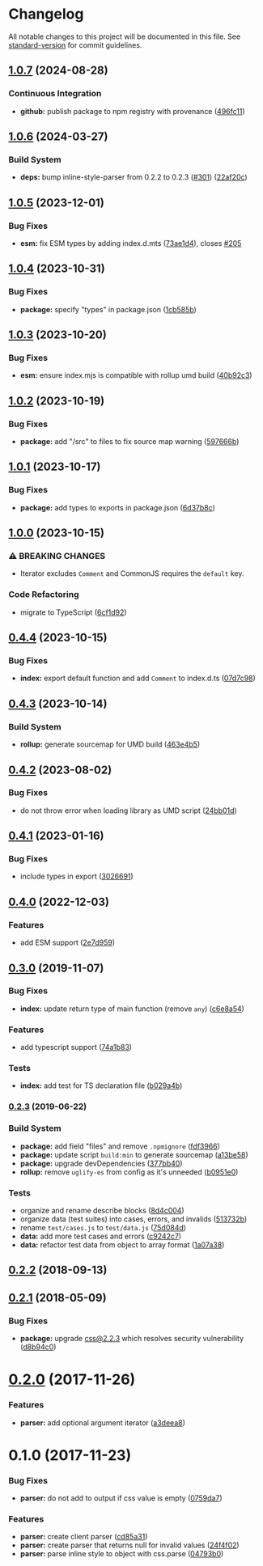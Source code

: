 # Changelog

All notable changes to this project will be documented in this file. See [standard-version](https://github.com/conventional-changelog/standard-version) for commit guidelines.

## [1.0.7](https://github.com/remarkablemark/style-to-object/compare/v1.0.6...v1.0.7) (2024-08-28)


### Continuous Integration

* **github:** publish package to npm registry with provenance ([496fc11](https://github.com/remarkablemark/style-to-object/commit/496fc11f70d57d457cebb0d0fbb9eab881871e8d))

## [1.0.6](https://github.com/remarkablemark/style-to-object/compare/v1.0.5...v1.0.6) (2024-03-27)


### Build System

* **deps:** bump inline-style-parser from 0.2.2 to 0.2.3 ([#301](https://github.com/remarkablemark/style-to-object/issues/301)) ([22af20c](https://github.com/remarkablemark/style-to-object/commit/22af20ceb8f82e24b374d08d28c3af204b59b81e))

## [1.0.5](https://github.com/remarkablemark/style-to-object/compare/v1.0.4...v1.0.5) (2023-12-01)


### Bug Fixes

* **esm:** fix ESM types by adding index.d.mts ([73ae1d4](https://github.com/remarkablemark/style-to-object/commit/73ae1d41d97eb4db0983fd06d3b6ea2ef436ea65)), closes [#205](https://github.com/remarkablemark/style-to-object/issues/205)

## [1.0.4](https://github.com/remarkablemark/style-to-object/compare/v1.0.3...v1.0.4) (2023-10-31)


### Bug Fixes

* **package:** specify "types" in package.json ([1cb585b](https://github.com/remarkablemark/style-to-object/commit/1cb585b796bfcc33790ee319ec9c0ceb5a1048d7))

## [1.0.3](https://github.com/remarkablemark/style-to-object/compare/v1.0.2...v1.0.3) (2023-10-20)


### Bug Fixes

* **esm:** ensure index.mjs is compatible with rollup umd build ([40b92c3](https://github.com/remarkablemark/style-to-object/commit/40b92c3e8d13eab96b65f8aa2a656e8bc9a94a15))

## [1.0.2](https://github.com/remarkablemark/style-to-object/compare/v1.0.1...v1.0.2) (2023-10-19)


### Bug Fixes

* **package:** add "/src" to files to fix source map warning ([597666b](https://github.com/remarkablemark/style-to-object/commit/597666b92e5cc10c7185d94d30c7549bf0ab4263))

## [1.0.1](https://github.com/remarkablemark/style-to-object/compare/v1.0.0...v1.0.1) (2023-10-17)


### Bug Fixes

* **package:** add types to exports in package.json ([6d37b8c](https://github.com/remarkablemark/style-to-object/commit/6d37b8c973c952d5b4171feeff64dcc00cbfb7c2))

## [1.0.0](https://github.com/remarkablemark/style-to-object/compare/v0.4.4...v1.0.0) (2023-10-15)


### ⚠ BREAKING CHANGES

* Iterator excludes `Comment` and CommonJS requires the `default` key.

### Code Refactoring

* migrate to TypeScript ([6cf1d92](https://github.com/remarkablemark/style-to-object/commit/6cf1d92650d7669244b423d3ae9d345fd563f855))

## [0.4.4](https://github.com/remarkablemark/style-to-object/compare/v0.4.3...v0.4.4) (2023-10-15)


### Bug Fixes

* **index:** export default function and add `Comment` to index.d.ts ([07d7c98](https://github.com/remarkablemark/style-to-object/commit/07d7c9825d1c111f1083aaadf9fd4891eb7b1f7a))

## [0.4.3](https://github.com/remarkablemark/style-to-object/compare/v0.4.2...v0.4.3) (2023-10-14)


### Build System

* **rollup:** generate sourcemap for UMD build ([463e4b5](https://github.com/remarkablemark/style-to-object/commit/463e4b59ea8249df831977b4008a973e1f5d3cfe))

## [0.4.2](https://github.com/remarkablemark/style-to-object/compare/v0.4.1...v0.4.2) (2023-08-02)


### Bug Fixes

* do not throw error when loading library as UMD script ([24bb01d](https://github.com/remarkablemark/style-to-object/commit/24bb01df3b81f22ebe7ae6760cb7954d4a936c7d))

## [0.4.1](https://github.com/remarkablemark/style-to-object/compare/v0.4.0...v0.4.1) (2023-01-16)


### Bug Fixes

* include types in export ([3026691](https://github.com/remarkablemark/style-to-object/commit/3026691e090a6763f3b03d13a9251952d15b2e7a))

## [0.4.0](https://github.com/remarkablemark/style-to-object/compare/v0.3.0...v0.4.0) (2022-12-03)


### Features

* add ESM support ([2e7d959](https://github.com/remarkablemark/style-to-object/commit/2e7d959f4ced37c40de82a1c7a4fbb2f299f04cd))

## [0.3.0](https://github.com/remarkablemark/style-to-object/compare/v0.2.3...v0.3.0) (2019-11-07)


### Bug Fixes

* **index:** update return type of main function (remove `any`) ([c6e8a54](https://github.com/remarkablemark/style-to-object/commit/c6e8a54))


### Features

* add typescript support ([74a1b83](https://github.com/remarkablemark/style-to-object/commit/74a1b83))


### Tests

* **index:** add test for TS declaration file ([b029a4b](https://github.com/remarkablemark/style-to-object/commit/b029a4b))



### [0.2.3](https://github.com/remarkablemark/style-to-object/compare/v0.2.2...v0.2.3) (2019-06-22)


### Build System

* **package:** add field "files" and remove `.npmignore` ([fdf3966](https://github.com/remarkablemark/style-to-object/commit/fdf3966))
* **package:** update script `build:min` to generate sourcemap ([a13be58](https://github.com/remarkablemark/style-to-object/commit/a13be58))
* **package:** upgrade devDependencies ([377bb40](https://github.com/remarkablemark/style-to-object/commit/377bb40))
* **rollup:** remove `uglify-es` from config as it's unneeded ([b0951e0](https://github.com/remarkablemark/style-to-object/commit/b0951e0))


### Tests

* organize and rename describe blocks ([8d4c004](https://github.com/remarkablemark/style-to-object/commit/8d4c004))
* organize data (test suites) into cases, errors, and invalids ([513732b](https://github.com/remarkablemark/style-to-object/commit/513732b))
* rename `test/cases.js` to `test/data.js` ([75d084d](https://github.com/remarkablemark/style-to-object/commit/75d084d))
* **data:** add more test cases and errors ([c9242c7](https://github.com/remarkablemark/style-to-object/commit/c9242c7))
* **data:** refactor test data from object to array format ([1a07a38](https://github.com/remarkablemark/style-to-object/commit/1a07a38))



<a name="0.2.2"></a>
## [0.2.2](https://github.com/remarkablemark/style-to-object/compare/v0.2.1...v0.2.2) (2018-09-13)



<a name="0.2.1"></a>
## [0.2.1](https://github.com/remarkablemark/style-to-object/compare/v0.2.0...v0.2.1) (2018-05-09)


### Bug Fixes

* **package:** upgrade css@2.2.3 which resolves security vulnerability ([d8b94c0](https://github.com/remarkablemark/style-to-object/commit/d8b94c0))



<a name="0.2.0"></a>
# [0.2.0](https://github.com/remarkablemark/style-to-object/compare/v0.1.0...v0.2.0) (2017-11-26)


### Features

* **parser:** add optional argument iterator ([a3deea8](https://github.com/remarkablemark/style-to-object/commit/a3deea8))



<a name="0.1.0"></a>
# 0.1.0 (2017-11-23)


### Bug Fixes

* **parser:** do not add to output if css value is empty ([0759da7](https://github.com/remarkablemark/style-to-object/commit/0759da7))


### Features

* **parser:** create client parser ([cd85a31](https://github.com/remarkablemark/style-to-object/commit/cd85a31))
* **parser:** create parser that returns null for invalid values ([24f4f02](https://github.com/remarkablemark/style-to-object/commit/24f4f02))
* **parser:** parse inline style to object with css.parse ([04793b0](https://github.com/remarkablemark/style-to-object/commit/04793b0))
